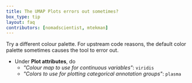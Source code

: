 ```yaml
---
title: The UMAP Plots errors out sometimes?
box_type: tip
layout: faq
contributors: [nomadscientist, mtekman]
---
```


Try a different colour palette. For upstream code reasons, the default color palette sometimes causes the tool to error out.

- Under **Plot attributes**, do
  - *"Colour map to use for continuous variables"*: `viridis`
  - *"Colors to use for plotting categorical annotation groups"*: `plasma`
